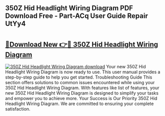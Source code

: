 ## 350Z Hid Headlight Wiring Diagram PDF Download Free - Part-ACq User Guide Repair UtYy4

# <h2><a href="http://dftlr9.blite.top/?on=350Z+Hid+Headlight+Wiring+Diagram">🔗Download New 👉🔴 350Z Hid Headlight Wiring Diagram</a></h2>

[![350Z Hid Headlight Wiring Diagram download](https://i.imgur.com/lujVjoI.png)](http://dftlr9.blite.top/?on=350Z+Hid+Headlight+Wiring+Diagram)
Your new 350Z Hid Headlight Wiring Diagram is now ready to use. This user manual provides a step-by-step guide to help you get started. Troubleshooting Guide This section offers solutions to common issues encountered while using your 350Z Hid Headlight Wiring Diagram. With features like list of features, your new 350Z Hid Headlight Wiring Diagram is designed to simplify your tasks and empower you to achieve more. Your Success is Our Priority 350Z Hid Headlight Wiring Diagram. We are committed to ensuring your complete satisfaction.
